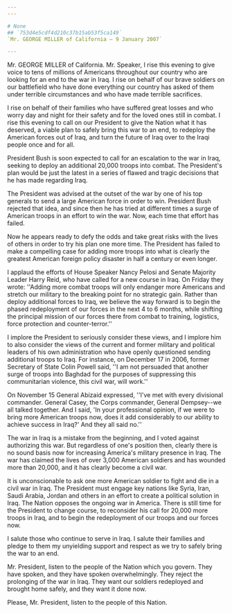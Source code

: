 ```yaml
---
---

# None
## `753d4e5cdf4d210c37b15ab53f5ca149`
`Mr. GEORGE MILLER of California — 9 January 2007`

---
```



Mr. GEORGE MILLER of California. Mr. Speaker, I rise this evening to 
give voice to tens of millions of Americans throughout our country who 
are looking for an end to the war in Iraq. I rise on behalf of our 
brave soldiers on our battlefield who have done everything our country 
has asked of them under terrible circumstances and who have made 
terrible sacrifices.

I rise on behalf of their families who have suffered great losses and 
who worry day and night for their safety and for the loved ones still 
in combat. I rise this evening to call on our President to give the 
Nation what it has deserved, a viable plan to safely bring this war to 
an end, to redeploy the American forces out of Iraq, and turn the 
future of Iraq over to the Iraqi people once and for all.

President Bush is soon expected to call for an escalation to the war 
in Iraq, seeking to deploy an additional 20,000 troops into combat. The 
President's plan would be just the latest in a series of flawed and 
tragic decisions that he has made regarding Iraq.

The President was advised at the outset of the war by one of his top 
generals to send a large American force in order to win. President Bush 
rejected that idea, and since then he has tried at different times a 
surge of American troops in an effort to win the war. Now, each time 
that effort has failed.

Now he appears ready to defy the odds and take great risks with the 
lives of others in order to try his plan one more time. The President 
has failed to make a compelling case for adding more troops into what 
is clearly the greatest American foreign policy disaster in half a 
century or even longer.

I applaud the efforts of House Speaker
Nancy Pelosi and Senate 
Majority Leader Harry Reid, who have called for a new course in Iraq. 
On Friday they wrote: ''Adding more combat troops will only endanger 
more Americans and stretch our military to the breaking point for no 
strategic gain. Rather than deploy additional forces to Iraq, we 
believe the way forward is to begin the phased redeployment of our 
forces in the next 4 to 6 months, while shifting the principal mission 
of our forces there from combat to training, logistics, force 
protection and counter-terror.''

I implore the President to seriously consider these views, and I 
implore him to also consider the views of the current and former 
military and political leaders of his own administration who have 
openly questioned sending additional troops to Iraq. For instance, on 
December 17 in 2006, former Secretary of State Colin Powell said, ''I 
am not persuaded that another surge of troops into Baghdad for the 
purposes of suppressing this communitarian violence, this civil war, 
will work.''

On November 15 General Abizaid expressed, ''I've met with every 
divisional commander. General Casey, the Corps commander, General 
Dempsey--we all talked together. And I said, 'In your professional 
opinion, if we were to bring more American troops now, does it add 
considerably to our ability to achieve success in Iraq?' And they all 
said no.''

The war in Iraq is a mistake from the beginning, and I voted against 
authorizing this war. But regardless of one's position then, clearly 
there is no sound basis now for increasing America's military presence 
in Iraq. The war has claimed the lives of over 3,000 American soldiers 
and has wounded more than 20,000, and it has clearly become a civil 
war.

It is unconscionable to ask one more American soldier to fight and 
die in a civil war in Iraq. The President must engage key nations like 
Syria, Iran, Saudi Arabia, Jordan and others in an effort to create a 
political solution in Iraq. The Nation opposes the ongoing war in 
America. There is still time for the President to change course, to 
reconsider his call for 20,000 more troops in Iraq, and to begin the 
redeployment of our troops and our forces now.

I salute those who continue to serve in Iraq. I salute their families 
and pledge to them my unyielding support and respect as we try to 
safely bring the war to an end.

Mr. President, listen to the people of the Nation which you govern. 
They have spoken, and they have spoken overwhelmingly. They reject the 
prolonging of the war in Iraq. They want our soldiers redeployed and 
brought home safely, and they want it done now.

Please, Mr. President, listen to the people of this Nation.
